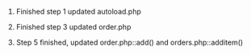 1. Finished step 1 updated autoload.php



3. Finished step 3 updated order.php



5. Step 5 finished, updated order.php::add() and orders.php::additem()
